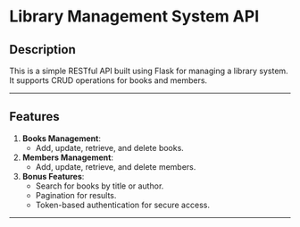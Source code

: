 # Library Management System API

## **Description**
This is a simple RESTful API built using Flask for managing a library system. It supports CRUD operations for books and members.

---

## **Features**
1. **Books Management**:
   - Add, update, retrieve, and delete books.
2. **Members Management**:
   - Add, update, retrieve, and delete members.
3. **Bonus Features**:
   - Search for books by title or author.
   - Pagination for results.
   - Token-based authentication for secure access.

---

